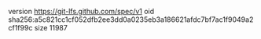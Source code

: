 version https://git-lfs.github.com/spec/v1
oid sha256:a5c821cc1cf052dfb2ee3dd0a0235eb3a186621afdc7bf7ac1f9049a2cf1f99c
size 11987
